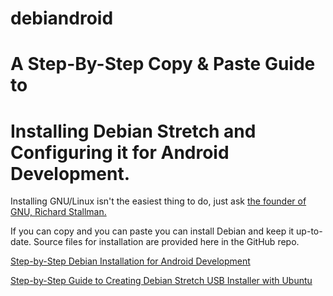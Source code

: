 # debiandroid

# A Step-By-Step Copy & Paste Guide to   
# Installing Debian Stretch and Configuring it for Android Development.
Installing GNU/Linux isn't the easiest thing to do, just ask 
[the founder of GNU, Richard Stallman.](https://www.youtube.com/watch?v=umQL37AC_YM)

If you can copy and you can paste you can install Debian and keep it up-to-date.
Source files for installation are provided here in the GitHub repo.

<a href="https://anddevw.com/debian%20for%20android%20development/debian-for-android-development/">Step-by-Step Debian Installation for Android Development</a>

<a href="https://anddevw.com/how-to-leave-ubuntu-for-debian/">
Step-by-Step Guide to Creating Debian Stretch USB Installer with Ubuntu</a>  



